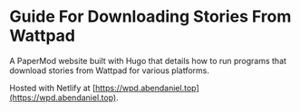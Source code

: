 # Guide For Downloading Stories From Wattpad

A PaperMod website built with Hugo that details how to run programs that download stories from Wattpad for various platforms.

Hosted with Netlify at [https://wpd.abendaniel.top](https://wpd.abendaniel.top).